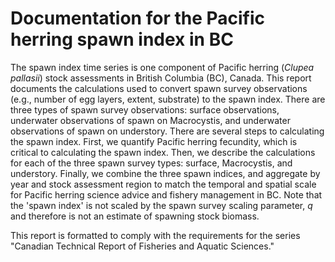 # Documentation for the Pacific herring spawn index in BC

The spawn index time series is one component of Pacific herring (*Clupea pallasii*) stock assessments in British Columbia (BC), Canada.
This report documents the calculations used to convert spawn survey observations (e.g., number of egg layers, extent, substrate) to the spawn index.
There are three types of spawn survey observations: surface observations, underwater observations of spawn on Macrocystis, and underwater observations of spawn on understory.
There are several steps to calculating the spawn index.
First, we quantify Pacific herring fecundity, which is critical to calculating the spawn index.
Then, we describe the calculations for each of the three spawn survey types: surface, Macrocystis, and understory.
Finally, we combine the three spawn indices, and aggregate by year and stock assessment region to match the temporal and spatial scale for Pacific herring science advice and fishery management in BC.
Note that the 'spawn index' is not scaled by the spawn survey scaling parameter, *q* and therefore is not an estimate of spawning stock biomass.

This report is formatted to comply with the requirements for the series "Canadian Technical Report of Fisheries and Aquatic Sciences."
